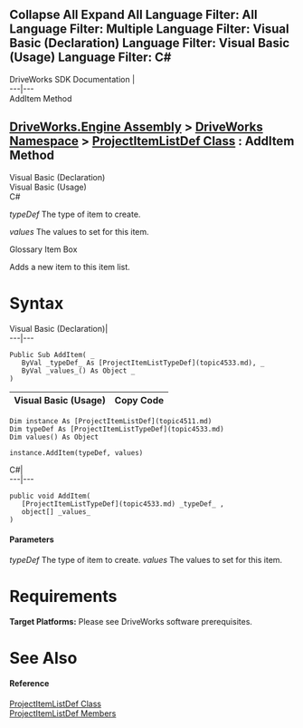 Collapse All Expand All Language Filter: All  Language Filter: Multiple  Language Filter: Visual Basic (Declaration) Language Filter: Visual Basic (Usage) Language Filter: C#  
---  
DriveWorks SDK Documentation  |   
---|---  
AddItem Method   
  
[DriveWorks.Engine Assembly](topic2156.md) > [DriveWorks Namespace](topic2159.md) > [ProjectItemListDef Class](topic4511.md) : AddItem Method  
---  
  
Visual Basic (Declaration)    
Visual Basic (Usage)    
C# 

_typeDef_
    The type of item to create.

_values_
    The values to set for this item.

Glossary Item Box

Adds a new item to this item list. 

# Syntax

Visual Basic (Declaration)|   
---|---  
      
    
    Public Sub AddItem( _
       ByVal _typeDef_ As [ProjectItemListTypeDef](topic4533.md), _
       ByVal _values_() As Object _
    )   
  
Visual Basic (Usage)| Copy Code  
---|---  
      
    
    Dim instance As [ProjectItemListDef](topic4511.md)
    Dim typeDef As [ProjectItemListTypeDef](topic4533.md)
    Dim values() As Object
     
    instance.AddItem(typeDef, values)  
  
C#|   
---|---  
      
    
    public void AddItem( 
       [ProjectItemListTypeDef](topic4533.md) _typeDef_ ,
       object[] _values_
    )  
  
#### Parameters

 _typeDef_
    The type of item to create.
_values_
    The values to set for this item.

# Requirements

**Target Platforms:** Please see DriveWorks software prerequisites.

# See Also

#### Reference

[ProjectItemListDef Class](topic4511.md)   
[ProjectItemListDef Members](topic4512.md)


